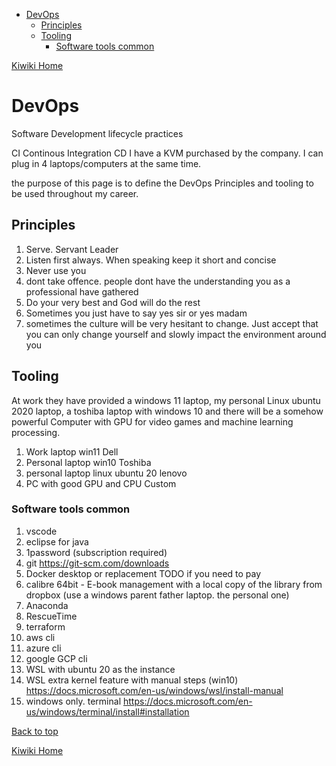 - [DevOps](#devops)
  - [Principles](#principles)
  - [Tooling](#tooling)
    - [Software tools common](#software-tools-common)

[Kiwiki Home](/../../)
# DevOps
Software Development lifecycle practices

CI Continous Integration
CD 
I have a KVM purchased by the company. I can plug in 4 laptops/computers at the same time.

the purpose of this page is to define the DevOps Principles and tooling to be used throughout my career. 

## Principles
1. Serve. Servant Leader
1. Listen first always. When speaking keep it short and concise
1. Never use you
1. dont take offence. people dont have the understanding you as a professional have gathered
1. Do your very best and God will do the rest
1. Sometimes you just have to say yes sir or yes madam
1. sometimes the culture will be very hesitant to change. Just accept that you can only change yourself and slowly impact the environment around you

## Tooling
At work they have provided a windows 11 laptop, my personal Linux ubuntu 2020 laptop, a toshiba laptop with windows 10 and there will be a somehow powerful Computer with GPU for video games and machine learning processing.

1. Work laptop win11 Dell
1. Personal laptop win10 Toshiba
1. personal laptop linux ubuntu 20 lenovo
1. PC with good GPU and CPU Custom

### Software tools common
1. vscode
1. eclipse for java
1. 1password (subscription required)
1. git https://git-scm.com/downloads
1. Docker desktop or replacement TODO if you need to pay
1. calibre 64bit - E-book management with a local copy of the library from dropbox (use a windows parent father laptop. the personal one)
1. Anaconda
1. RescueTime
1. terraform
1. aws cli
1. azure cli
1. google GCP cli
1. WSL with ubuntu 20 as the instance
1. WSL extra kernel feature with manual steps (win10) https://docs.microsoft.com/en-us/windows/wsl/install-manual
1. windows only. terminal https://docs.microsoft.com/en-us/windows/terminal/install#installation

[Back to top](#)

[Kiwiki Home](/../../)